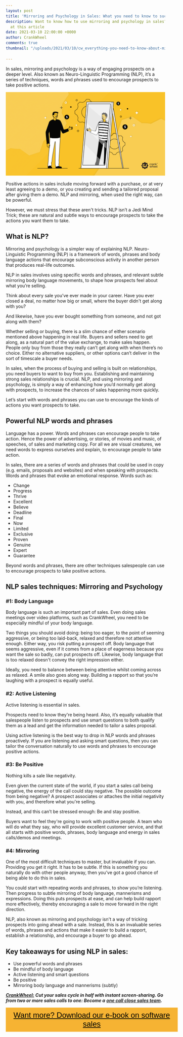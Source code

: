 ```yaml
---
layout: post
title: 'Mirroring and Psychology in Sales: What you need to know to succeed'
description: Want to know how to use mirroring and psychology in sales? Take a look
  at this article
date: 2021-03-10 22:00:00 +0000
author: CrankWheel
comments: true
thumbnail: "/uploads/2021/03/10/cw_everything-you-need-to-know-about-mirroring-and-psychology-in-sales-1.png"

---
```

In sales, mirroring and psychology is a way of engaging prospects on a deeper level. Also known as Neuro-Linguistic Programming (NLP), it’s a series of techniques, words and phrases used to encourage prospects to take positive actions.

![](/uploads/2021/03/10/cw_everything-you-need-to-know-about-mirroring-and-psychology-in-sales-1.png)

Positive actions in sales include moving forward with a purchase, or at very least agreeing to a demo, or you creating and sending a tailored proposal after giving them a demo. NLP and mirroring, when used the right way, can be powerful.

However, we must stress that these aren't tricks. NLP isn’t a Jedi Mind Trick; these are natural and subtle ways to encourage prospects to take the actions you want them to take.

## What is NLP?

Mirroring and psychology is a simpler way of explaining NLP. Neuro-Linguistic Programming (NLP) is a framework of words, phrases and body language actions that encourage subconscious activity in another person that produces real-life outcomes.

NLP in sales involves using specific words and phrases, and relevant subtle mirroring body language movements, to shape how prospects feel about what you’re selling.

Think about every sale you’ve ever made in your career. Have you ever closed a deal, no matter how big or small, where the buyer didn't get along with you?

And likewise, have you ever bought something from someone, and not got along with them?

Whether selling or buying, there is a slim chance of either scenario mentioned above happening in real life. Buyers and sellers need to get along, as a natural part of the value exchange, to make sales happen. People only buy from those they really can’t get along with when there’s no choice. Either no alternative suppliers, or other options can’t deliver in the sort of timescale a buyer needs.

In sales, when the process of buying and selling is built on relationships, you need buyers to want to buy from you. Establishing and maintaining strong sales relationships is crucial. NLP, and using mirroring and psychology, is simply a way of enhancing how you’d normally get along with prospects, to increase the chances of sales happening more quickly.

Let’s start with words and phrases you can use to encourage the kinds of actions you want prospects to take.

## Powerful NLP words and phrases

Language has a power. Words and phrases can encourage people to take action. Hence the power of advertising, or stories, of movies and music, of speeches, of sales and marketing copy. For all we are visual creatures, we need words to express ourselves and explain, to encourage people to take action.

In sales, there are a series of words and phrases that could be used in copy (e.g. emails, proposals and websites) and when speaking with prospects. Words and phrases that evoke an emotional response. Words such as:

* Change
* Progress
* Thrive
* Excellent
* Believe
* Deadline
* Final
* Now
* Limited
* Exclusive
* Proven
* Genuine
* Expert
* Guarantee

Beyond words and phrases, there are other techniques salespeople can use to encourage prospects to take positive actions.

## NLP sales techniques: Mirroring and Psychology

### #1: Body Language

Body language is such an important part of sales. Even doing sales meetings over video platforms, such as CrankWheel, you need to be especially mindful of your body language.

Two things you should avoid doing: being too eager, to the point of seeming aggressive, or being too laid-back, relaxed and therefore not attentive enough. Either way, you risk putting a prospect off. Body language that seems aggressive, even if it comes from a place of eagerness because you want the sale so badly, can put prospects off. Likewise, body language that is too relaxed doesn't convey the right impression either.

Ideally, you need to balance between being attentive whilst coming across as relaxed. A smile also goes along way. Building a rapport so that you’re laughing with a prospect is equally useful.

### #2: Active Listening

Active listening is essential in sales.

Prospects need to know they're being heard. Also, it’s equally valuable that salespeople listen to prospects and use smart questions to both qualify them as a lead and get the information needed to tailor a sales proposal.

Using active listening is the best way to drop in NLP words and phrases proactively. If you are listening and asking smart questions, then you can tailor the conversation naturally to use words and phrases to encourage positive actions.

### #3: Be Positive

Nothing kills a sale like negativity.

Even given the current state of the world, if you start a sales call being negative, the energy of the call could stay negative. The possible outcome from being negative? A prospect associates or attaches the initial negativity with you, and therefore what you're selling.

Instead, and this can’t be stressed enough: Be and stay positive.

Buyers want to feel they're going to work with positive people. A team who will do what they say, who will provide excellent customer service, and that all starts with positive words, phrases, body language and energy in sales calls/demos and meetings.

### #4: Mirroring

One of the most difficult techniques to master, but invaluable if you can. Providing you get it right. It has to be subtle. If this is something you naturally do with other people anyway, then you’ve got a good chance of being able to do this in sales.

You could start with repeating words and phrases, to show you’re listening. Then progress to subtle mirroring of body language, mannerisms and expressions. Doing this puts prospects at ease, and can help build rapport more effectively, thereby encouraging a sale to move forward in the right direction.

NLP, also known as mirroring and psychology isn't a way of tricking prospects into going ahead with a sale. Instead, this is an invaluable series of words, phrases and actions that make it easier to build a rapport, establish a relationship, and encourage a buyer to go ahead.

## Key takeaways for using NLP in sales:

* Use powerful words and phrases
* Be mindful of body language
* Active listening and smart questions
* Be positive
* Mirroring body language and mannerisms (subtly)

[**_CrankWheel:_**](https://crankwheel.com/) **_Cut your sales cycle in half with instant screen-sharing. Go from two or more sales calls to one: Become a_** [**_one call close sales team_**](https://crankwheel.com/)**_._**

<style> .btn-signup { padding-top: 11px !important; border-radius: 0px !important; background-color: #f6b333; text-align: center; padding: 10px 20px !important; border: 0px !important; width: 100%; margin-bottom: 20px; } .btn-signup a { color: black !important; font-family: 'Titillium Web', sans-serif; font-size: 24px !important; font-weight: normal !important; } </style>

<div class="btn-signup"><a style="cursor: pointer;" href="/sign-up-to-download">Want more? Download our e-book on software sales</a></div>